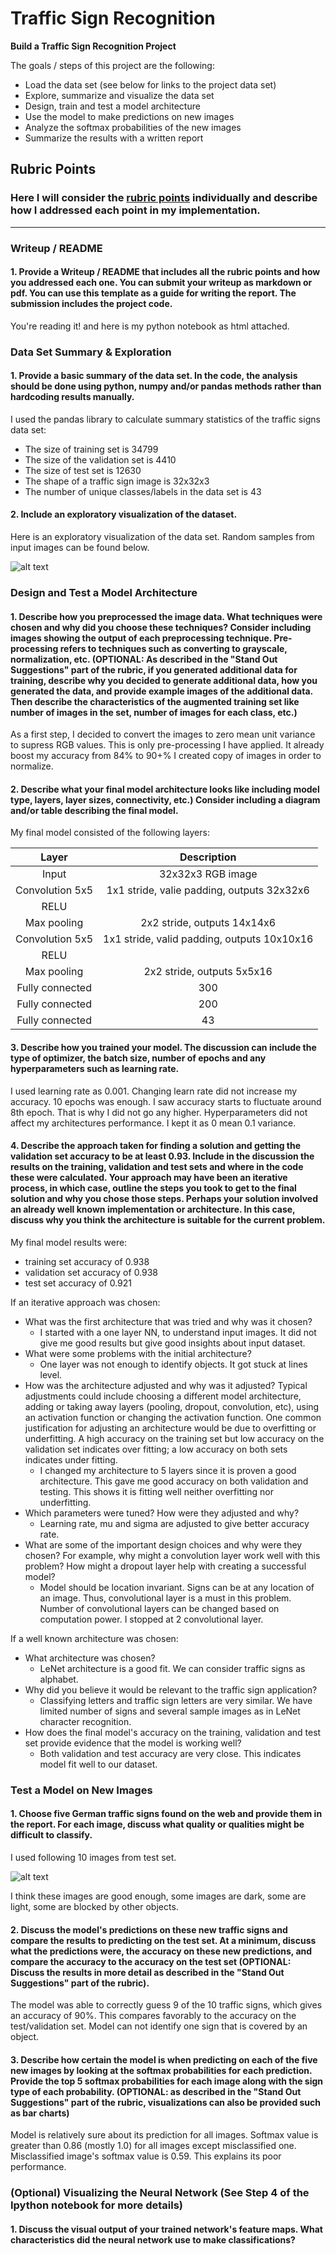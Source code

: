 # **Traffic Sign Recognition** 

**Build a Traffic Sign Recognition Project**

The goals / steps of this project are the following:
* Load the data set (see below for links to the project data set)
* Explore, summarize and visualize the data set
* Design, train and test a model architecture
* Use the model to make predictions on new images
* Analyze the softmax probabilities of the new images
* Summarize the results with a written report


[//]: # (Image References)

[image1]: ./input_signs.png "Input Signs"
[image2]: ./sample_test.png "Sample Test"

## Rubric Points
### Here I will consider the [rubric points](https://review.udacity.com/#!/rubrics/481/view) individually and describe how I addressed each point in my implementation.  

---
### Writeup / README

#### 1. Provide a Writeup / README that includes all the rubric points and how you addressed each one. You can submit your writeup as markdown or pdf. You can use this template as a guide for writing the report. The submission includes the project code.

You're reading it! and here is my python notebook as html attached.

### Data Set Summary & Exploration

#### 1. Provide a basic summary of the data set. In the code, the analysis should be done using python, numpy and/or pandas methods rather than hardcoding results manually.

I used the pandas library to calculate summary statistics of the traffic
signs data set:

* The size of training set is 34799
* The size of the validation set is 4410
* The size of test set is 12630
* The shape of a traffic sign image is 32x32x3
* The number of unique classes/labels in the data set is 43

#### 2. Include an exploratory visualization of the dataset.

Here is an exploratory visualization of the data set. Random samples from input images can be found below.

![alt text][image1]

### Design and Test a Model Architecture

#### 1. Describe how you preprocessed the image data. What techniques were chosen and why did you choose these techniques? Consider including images showing the output of each preprocessing technique. Pre-processing refers to techniques such as converting to grayscale, normalization, etc. (OPTIONAL: As described in the "Stand Out Suggestions" part of the rubric, if you generated additional data for training, describe why you decided to generate additional data, how you generated the data, and provide example images of the additional data. Then describe the characteristics of the augmented training set like number of images in the set, number of images for each class, etc.)

As a first step, I decided to convert the images to zero mean unit variance to supress RGB values. This is only pre-processing I have applied. It already boost my accuracy from 84% to 90+% I created copy of images in order to normalize.

#### 2. Describe what your final model architecture looks like including model type, layers, layer sizes, connectivity, etc.) Consider including a diagram and/or table describing the final model.

My final model consisted of the following layers:

| Layer         		|     Description	        					| 
|:---------------------:|:---------------------------------------------:| 
| Input         		| 32x32x3 RGB image   							| 
| Convolution 5x5     	| 1x1 stride, valie padding, outputs 32x32x6	|
| RELU					|												|
| Max pooling	      	| 2x2 stride,  outputs 14x14x6 				|
| Convolution 5x5     	| 1x1 stride, valid padding, outputs 10x10x16	|
| RELU					|												|
| Max pooling	      	| 2x2 stride,  outputs 5x5x16 				|
| Fully connected		|  300  |
| Fully connected		|  200  |
| Fully connected		|  43  |
 


#### 3. Describe how you trained your model. The discussion can include the type of optimizer, the batch size, number of epochs and any hyperparameters such as learning rate.

I used learning rate as 0.001. Changing learn rate did not increase my accuracy. 10 epochs was enough. I saw accuracy starts to fluctuate around 8th epoch. That is why I did not go any higher. Hyperparameters did not affect my architectures performance. I kept it as 0 mean 0.1 variance.

#### 4. Describe the approach taken for finding a solution and getting the validation set accuracy to be at least 0.93. Include in the discussion the results on the training, validation and test sets and where in the code these were calculated. Your approach may have been an iterative process, in which case, outline the steps you took to get to the final solution and why you chose those steps. Perhaps your solution involved an already well known implementation or architecture. In this case, discuss why you think the architecture is suitable for the current problem.

My final model results were:
* training set accuracy of 0.938
* validation set accuracy of 0.938
* test set accuracy of 0.921

If an iterative approach was chosen:
* What was the first architecture that was tried and why was it chosen?
	* I started with a one layer NN, to understand input images. It did not give me good results but give good insights about input dataset.
* What were some problems with the initial architecture?
	* One layer was not enough to identify objects. It got stuck at lines level.
* How was the architecture adjusted and why was it adjusted? Typical adjustments could include choosing a different model architecture, adding or taking away layers (pooling, dropout, convolution, etc), using an activation function or changing the activation function. One common justification for adjusting an architecture would be due to overfitting or underfitting. A high accuracy on the training set but low accuracy on the validation set indicates over fitting; a low accuracy on both sets indicates under fitting.
	* I changed my architecture to 5 layers since it is proven a good architecture. This gave me good accuracy on both validation and testing. This shows it is fitting well neither overfitting nor underfitting.
* Which parameters were tuned? How were they adjusted and why?
	* Learning rate, mu and sigma are adjusted to give better accuracy rate.
* What are some of the important design choices and why were they chosen? For example, why might a convolution layer work well with this problem? How might a dropout layer help with creating a successful model?
	* Model should be location invariant. Signs can be at any location of an image. Thus, convolutional layer is a must in this problem. Number of convolutional layers can be changed based on computation power. I stopped at 2 convolutional layer.

If a well known architecture was chosen:
* What architecture was chosen?
	* LeNet architecture is a good fit. We can consider traffic signs as alphabet.
* Why did you believe it would be relevant to the traffic sign application?
	* Classifying letters and traffic sign letters are very similar. We have limited number of signs and several sample images as in LeNet character recognition.
* How does the final model's accuracy on the training, validation and test set provide evidence that the model is working well?
	* Both validation and test accuracy are very close. This indicates model fit well to our dataset.
 

### Test a Model on New Images

#### 1. Choose five German traffic signs found on the web and provide them in the report. For each image, discuss what quality or qualities might be difficult to classify.

I used following 10 images from test set.

![alt text][image2]

I think these images are good enough, some images are dark, some are light, some are blocked by other objects.

#### 2. Discuss the model's predictions on these new traffic signs and compare the results to predicting on the test set. At a minimum, discuss what the predictions were, the accuracy on these new predictions, and compare the accuracy to the accuracy on the test set (OPTIONAL: Discuss the results in more detail as described in the "Stand Out Suggestions" part of the rubric).

The model was able to correctly guess 9 of the 10 traffic signs, which gives an accuracy of 90%. This compares favorably to the accuracy on the test/validation set. Model can not identify one sign that is covered by an object. 

#### 3. Describe how certain the model is when predicting on each of the five new images by looking at the softmax probabilities for each prediction. Provide the top 5 softmax probabilities for each image along with the sign type of each probability. (OPTIONAL: as described in the "Stand Out Suggestions" part of the rubric, visualizations can also be provided such as bar charts)

Model is relatively sure about its prediction for all images. Softmax value is greater than 0.86 (mostly 1.0) for all images except misclassified one. Misclassified image's softmax value is 0.59. This explains its poor performance. 

### (Optional) Visualizing the Neural Network (See Step 4 of the Ipython notebook for more details)
#### 1. Discuss the visual output of your trained network's feature maps. What characteristics did the neural network use to make classifications?



